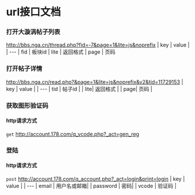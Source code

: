 # url接口文档
### 打开大漩涡帖子列表 
http://bbs.nga.cn/thread.php?fid=-7&page=1&lite=js&noprefix
| key | value |
| ---
| fid | 板块id
| lite | 返回格式
| page | 页码

### 打开帖子详情
http://bbs.nga.cn/read.php?&page=1&lite=js&noprefix&v2&tid=11729153
| key | value |
| ---
| tid | 帖子id |
| lite| 返回格式 |
| page| 页码 |

### 获取图形验证码
#### http请求方式
`get`
http://account.178.com/q_vcode.php?_act=gen_reg

### 登陆
#### http请求方式
`post`
http://account.178.com/q_account.php?_act=login&print=login
| key | value |
| ---
| email	| 用户名或邮箱|
| password | 密码|
| vcode | 验证码 |